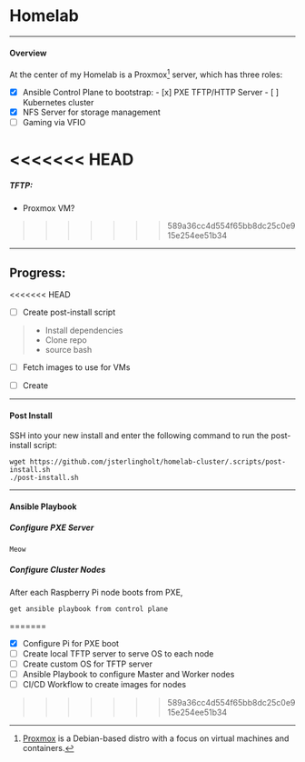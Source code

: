 
# Homelab

---
#### Overview
At the center of my Homelab is a Proxmox[^Proxmox] server, which has three roles:
  - [x]   Ansible Control Plane to bootstrap:
    - [x] PXE TFTP/HTTP Server
    - [ ] Kubernetes cluster
  - [x]   NFS Server for storage management
  - [ ]   Gaming via VFIO

[^Proxmox]: [Proxmox](https://www.proxmox.com/en/proxmox-ve) is a Debian-based distro with a focus on virtual machines and containers.

<<<<<<< HEAD
=======
#####   TFTP:
-   Proxmox VM?
>>>>>>> 589a36cc4d554f65bb8dc25c0e915e254ee51b34



--- 
## Progress:
<<<<<<< HEAD
- [ ]   Create post-install script
  > -   Install dependencies
  > -   Clone repo
  > -   source bash
- [ ]   Fetch images to use for VMs
- [ ]   Create 


---


#### Post Install
SSH into your new install and enter the following command to run the post-install script: 
>
    wget https://github.com/jsterlingholt/homelab-cluster/.scripts/post-install.sh
    ./post-install.sh

---


#### Ansible Playbook
##### Configure PXE Server
>
    Meow
    
##### Configure Cluster Nodes
After each Raspberry Pi node boots from PXE, 
>
    get ansible playbook from control plane


=======
- [x]   Configure Pi for PXE boot
- [ ]   Create local TFTP server to serve OS to each node
- [ ]   Create custom OS for TFTP server
  - [ ]   Ansible Playbook to configure Master and Worker nodes
  - [ ]   CI/CD Workflow to create images for nodes
>>>>>>> 589a36cc4d554f65bb8dc25c0e915e254ee51b34

